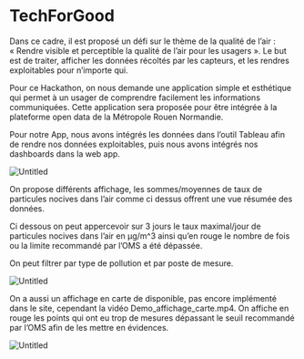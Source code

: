 # TechForGood
Dans ce cadre, il est proposé un défi sur le thème de la qualité de l’air : « Rendre visible et perceptible la qualité de l’air pour les usagers ». Le but est de traiter, afficher les données récoltés par les capteurs, et les rendres exploitables pour n’importe qui.

Pour ce Hackathon, on nous demande une application simple et esthétique qui permet à un usager de comprendre facilement les informations communiquées. Cette application sera proposée pour être intégrée à la plateforme open data de la Métropole Rouen Normandie.

Pour notre App, nous avons intégrés les données dans l’outil Tableau afin de rendre nos données exploitables, puis nous avons intégrés nos dashboards dans la web app.

![Untitled](https://s3-us-west-2.amazonaws.com/secure.notion-static.com/5c449f27-c5de-4af8-b581-b5d1c336202d/Untitled.png)

On propose différents affichage, les sommes/moyennes de taux de particules nocives dans l’air comme ci dessus offrent une vue résumée des données.

Ci dessous on peut appercevoir sur 3 jours le taux maximal/jour de particules nocives dans l’air en µg/m^3 ainsi qu’en rouge le nombre de fois ou la limite recommandé par l’OMS a été dépassée.

On peut filtrer par type de pollution et par poste de mesure.

![Untitled](https://s3-us-west-2.amazonaws.com/secure.notion-static.com/0f47e54a-7aa6-426b-a3db-e66223a3ab1a/Untitled.png)

On a aussi un affichage en carte de disponible, pas encore implémenté dans le site, cependant la vidéo Demo_affichage_carte.mp4. On affiche en rouge les points qui ont eu trop de mesures dépassant le seuil recommandé par l’OMS afin de les mettre en évidences.

![Untitled](https://s3-us-west-2.amazonaws.com/secure.notion-static.com/9bb4ec4c-3236-4168-852c-1a5d2d3a7e51/Untitled.png)
